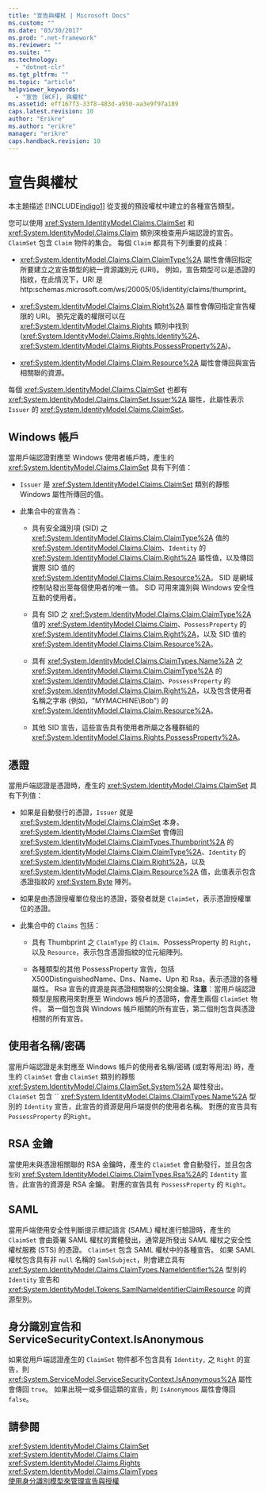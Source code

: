```yaml
---
title: "宣告與權杖 | Microsoft Docs"
ms.custom: ""
ms.date: "03/30/2017"
ms.prod: ".net-framework"
ms.reviewer: ""
ms.suite: ""
ms.technology: 
  - "dotnet-clr"
ms.tgt_pltfrm: ""
ms.topic: "article"
helpviewer_keywords: 
  - "宣告 [WCF], 與權杖"
ms.assetid: eff167f3-33f8-483d-a950-aa3e9f97a189
caps.latest.revision: 10
author: "Erikre"
ms.author: "erikre"
manager: "erikre"
caps.handback.revision: 10
---
```

# 宣告與權杖
本主題描述 [!INCLUDE[indigo1](../../../../includes/indigo1-md.md)] 從支援的預設權杖中建立的各種宣告類型。  
  
 您可以使用 <xref:System.IdentityModel.Claims.ClaimSet> 和 <xref:System.IdentityModel.Claims.Claim> 類別來檢查用戶端認證的宣告。  `ClaimSet` 包含 `Claim` 物件的集合。  每個 `Claim` 都具有下列重要的成員：  
  
-   <xref:System.IdentityModel.Claims.Claim.ClaimType%2A> 屬性會傳回指定所要建立之宣告類型的統一資源識別元 \(URI\)。  例如，宣告類型可以是憑證的指紋，在此情況下，URI 是 http:schemas.microsoft.com\/ws\/20005\/05\/identity\/claims\/thumprint。  
  
-   <xref:System.IdentityModel.Claims.Claim.Right%2A> 屬性會傳回指定宣告權限的 URI。  預先定義的權限可以在 <xref:System.IdentityModel.Claims.Rights> 類別中找到 \(<xref:System.IdentityModel.Claims.Rights.Identity%2A>、<xref:System.IdentityModel.Claims.Rights.PossessProperty%2A>\)。  
  
-   <xref:System.IdentityModel.Claims.Claim.Resource%2A> 屬性會傳回與宣告相關聯的資源。  
  
 每個 <xref:System.IdentityModel.Claims.ClaimSet> 也都有 <xref:System.IdentityModel.Claims.ClaimSet.Issuer%2A> 屬性，此屬性表示 `Issuer` 的 <xref:System.IdentityModel.Claims.ClaimSet>。  
  
## Windows 帳戶  
 當用戶端認證對應至 Windows 使用者帳戶時，產生的 <xref:System.IdentityModel.Claims.ClaimSet> 具有下列值：  
  
-   `Issuer` 是 <xref:System.IdentityModel.Claims.ClaimSet> 類別的靜態 Windows 屬性所傳回的值。  
  
-   此集合中的宣告為：  
  
    -   具有安全識別項 \(SID\) 之 <xref:System.IdentityModel.Claims.Claim.ClaimType%2A> 值的 <xref:System.IdentityModel.Claims.Claim>、`Identity` 的 <xref:System.IdentityModel.Claims.Claim.Right%2A> 屬性值，以及傳回實際 SID 值的 <xref:System.IdentityModel.Claims.Claim.Resource%2A>。  SID 是網域控制站發出至每個使用者的唯一值。  SID 可用來識別與 Windows 安全性互動的使用者。  
  
    -   具有 SID 之 <xref:System.IdentityModel.Claims.Claim.ClaimType%2A> 值的 <xref:System.IdentityModel.Claims.Claim>、`PossessProperty` 的 <xref:System.IdentityModel.Claims.Claim.Right%2A>，以及 SID 值的 <xref:System.IdentityModel.Claims.Claim.Resource%2A>。  
  
    -   具有 <xref:System.IdentityModel.Claims.ClaimTypes.Name%2A> 之 <xref:System.IdentityModel.Claims.Claim.ClaimType%2A> 的 <xref:System.IdentityModel.Claims.Claim>、`PossessProperty` 的 <xref:System.IdentityModel.Claims.Claim.Right%2A>，以及包含使用者名稱之字串 \(例如，"MYMACHINE\\Bob"\) 的 <xref:System.IdentityModel.Claims.Claim.Resource%2A>。  
  
    -   其他 SID 宣告，這些宣告具有使用者所屬之各種群組的 <xref:System.IdentityModel.Claims.Rights.PossessProperty%2A>。  
  
## 憑證  
 當用戶端認證是憑證時，產生的 <xref:System.IdentityModel.Claims.ClaimSet> 具有下列值：  
  
-   如果是自動發行的憑證，`Issuer` 就是 <xref:System.IdentityModel.Claims.ClaimSet> 本身。  <xref:System.IdentityModel.Claims.ClaimSet> 會傳回 <xref:System.IdentityModel.Claims.ClaimTypes.Thumbprint%2A> 的 <xref:System.IdentityModel.Claims.Claim.ClaimType%2A>、`Identity` 的 <xref:System.IdentityModel.Claims.Claim.Right%2A>，以及 <xref:System.IdentityModel.Claims.Claim.Resource%2A> 值，此值表示包含憑證指紋的 <xref:System.Byte> 陣列。  
  
-   如果是由憑證授權單位發出的憑證，簽發者就是 `ClaimSet`，表示憑證授權單位的憑證。  
  
-   此集合中的 `Claims` 包括：  
  
    -   具有 Thumbprint 之 `ClaimType` 的 `Claim`、PossessProperty 的 `Right`，以及 `Resource`，表示包含憑證指紋的位元組陣列。  
  
    -   各種類型的其他 PossessProperty 宣告，包括 X500DistinguishedName、Dns、Name、Upn 和 Rsa，表示憑證的各種屬性。  Rsa 宣告的資源是與憑證相關聯的公開金鑰。**注意**：當用戶端認證類型是服務用來對應至 Windows 帳戶的憑證時，會產生兩個 `ClaimSet` 物件。  第一個包含與 Windows 帳戶相關的所有宣告，第二個則包含與憑證相關的所有宣告。  
  
## 使用者名稱\/密碼  
 當用戶端認證是未對應至 Windows 帳戶的使用者名稱\/密碼 \(或對等用法\) 時，產生的 `ClaimSet` 會由 `ClaimSet` 類別的靜態 <xref:System.IdentityModel.Claims.ClaimSet.System%2A> 屬性發出。  `ClaimSet` 包含 `` <xref:System.IdentityModel.Claims.ClaimTypes.Name%2A> 型別的 `Identity` 宣告，此宣告的資源是用戶端提供的使用者名稱。  對應的宣告具有 `PossessProperty` 的`Right`。  
  
## RSA 金鑰  
 當使用未與憑證相關聯的 RSA 金鑰時，產生的 `ClaimSet` 會自動發行，並且包含 ``  型別 `` <xref:System.IdentityModel.Claims.ClaimTypes.Rsa%2A>的 `Identity` 宣告，此宣告的資源是 RSA 金鑰。  對應的宣告具有 `PossessProperty` 的 `Right`。  
  
## SAML  
 當用戶端使用安全性判斷提示標記語言 \(SAML\) 權杖進行驗證時，產生的 `ClaimSet` 會由簽署 SAML 權杖的實體發出，通常是所發出 SAML 權杖之安全性權杖服務 \(STS\) 的憑證。  `ClaimSet` 包含 SAML 權杖中的各種宣告。  如果 SAML 權杖包含具有非 `null` 名稱的 `SamlSubject`，則會建立具有 <xref:System.IdentityModel.Claims.ClaimTypes.NameIdentifier%2A> 型別的 `Identity` 宣告和 <xref:System.IdentityModel.Tokens.SamlNameIdentifierClaimResource> 的資源型別。  
  
## 身分識別宣告和 ServiceSecurityContext.IsAnonymous  
 如果從用戶端認證產生的 `ClaimSet` 物件都不包含具有 `Identity,` 之 `Right` 的宣告，則 <xref:System.ServiceModel.ServiceSecurityContext.IsAnonymous%2A> 屬性會傳回 `true`。  如果出現一或多個這類的宣告，則 `IsAnonymous` 屬性會傳回 `false`。  
  
## 請參閱  
 <xref:System.IdentityModel.Claims.ClaimSet>   
 <xref:System.IdentityModel.Claims.Claim>   
 <xref:System.IdentityModel.Claims.Rights>   
 <xref:System.IdentityModel.Claims.ClaimTypes>   
 [使用身分識別模型來管理宣告與授權](../../../../docs/framework/wcf/feature-details/managing-claims-and-authorization-with-the-identity-model.md)
